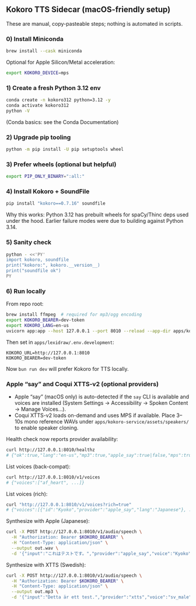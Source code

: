## Kokoro TTS Sidecar (macOS-friendly setup)

These are manual, copy-pasteable steps; nothing is automated in scripts.

### 0) Install Miniconda

```bash
brew install --cask miniconda
```

Optional for Apple Silicon/Metal acceleration:

```bash
export KOKORO_DEVICE=mps
```

### 1) Create a fresh Python 3.12 env

```bash
conda create -n kokoro312 python=3.12 -y
conda activate kokoro312
python -V
```

(Conda basics: see the Conda Documentation)

### 2) Upgrade pip tooling

```bash
python -m pip install -U pip setuptools wheel
```

### 3) Prefer wheels (optional but helpful)

```bash
export PIP_ONLY_BINARY=":all:"
```

### 4) Install Kokoro + SoundFile

```bash
pip install "kokoro==0.7.16" soundfile
```

Why this works: Python 3.12 has prebuilt wheels for spaCy/Thinc deps used under the hood. Earlier failure modes were due to building against Python 3.14.

### 5) Sanity check

```bash
python - <<'PY'
import kokoro, soundfile
print("kokoro:", kokoro.__version__)
print("soundfile ok")
PY
```

### 6) Run locally

From repo root:

```bash
brew install ffmpeg  # required for mp3/ogg encoding
export KOKORO_BEARER=dev-token
export KOKORO_LANG=en-us
uvicorn app:app --host 127.0.0.1 --port 8010 --reload --app-dir apps/kokoro-service
```

Then set in `apps/lexidraw/.env.development`:

```env
KOKORO_URL=http://127.0.0.1:8010
KOKORO_BEARER=dev-token
```

Now `bun run dev` will prefer Kokoro for TTS locally.

### Apple “say” and Coqui XTTS-v2 (optional providers)

- Apple “say” (macOS only) is auto-detected if the `say` CLI is available and voices are installed (System Settings → Accessibility → Spoken Content → Manage Voices…).
- Coqui XTTS-v2 loads on-demand and uses MPS if available. Place 3–10s mono reference WAVs under `apps/kokoro-service/assets/speakers/` to enable speaker cloning.

Health check now reports provider availability:

```bash
curl http://127.0.0.1:8010/healthz
# {"ok":true,"lang":"en-us","mp3":true,"apple_say":true|false,"mps":true|false}
```

List voices (back-compat):

```bash
curl http://127.0.0.1:8010/v1/voices
# {"voices":["af_heart", ...]}
```

List voices (rich):

```bash
curl "http://127.0.0.1:8010/v1/voices?rich=true"
# {"voices":[{"id":"Kyoko","provider":"apple_say","lang":"Japanese"}, ...]}
```

Synthesize with Apple (Japanese):

```bash
curl -X POST http://127.0.0.1:8010/v1/audio/speech \
  -H "Authorization: Bearer $KOKORO_BEARER" \
  -H "Content-Type: application/json" \
  --output out.wav \
  -d '{"input":"これはテストです。","provider":"apple_say","voice":"Kyoko","format":"wav","languageCode":"ja-JP"}'
```

Synthesize with XTTS (Swedish):

```bash
curl -X POST http://127.0.0.1:8010/v1/audio/speech \
  -H "Authorization: Bearer $KOKORO_BEARER" \
  -H "Content-Type: application/json" \
  --output out.mp3 \
  -d '{"input":"Detta är ett test.","provider":"xtts","voice":"sv_male","format":"mp3","languageCode":"sv-SE"}'
```
